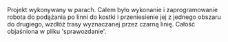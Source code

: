 Projekt wykonywany w parach. Calem było wykonanie i zaprogramowanie robota do podążania po linni do kostki i przeniesienie jej z jednego obszaru do drugiego, wzdłóż trasy wyznaczanej przez czarną linię. Całość objaśniona w pliku 'sprawozdanie'.
